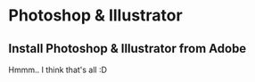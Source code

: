 # Photoshop & Illustrator

## Install Photoshop & Illustrator from Adobe

Hmmm.. I think that's all :D